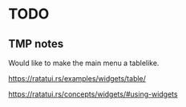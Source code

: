 # TODO


## TMP notes

Would like to make the main menu a tablelike.

https://ratatui.rs/examples/widgets/table/

https://ratatui.rs/concepts/widgets/#using-widgets